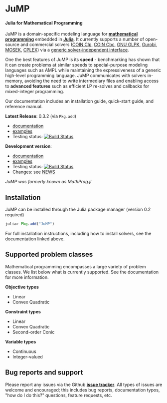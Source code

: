 JuMP
====
#### Julia for Mathematical Programming

JuMP is a domain-specific modeling language for **[mathematical programming]**
embedded in **[Julia]**. It currently supports a number of open-source and
commercial solvers ([COIN Clp], [COIN Cbc], [GNU GLPK], [Gurobi], [MOSEK], [CPLEX]) via a 
[generic solver-independent interface](https://github.com/JuliaOpt/MathProgBase.jl). 

One the best features of JuMP is its **speed** - benchmarking has shown that it
can create problems at similar speeds to special-purpose modeling languages
such as AMPL while maintaining the expressiveness of a generic high-level 
programming language. JuMP communicates with solvers in-memory, 
avoiding the need to write intermediary files and enabling access to **advanced
features** such as efficient LP re-solves and callbacks for mixed-integer programming.

Our documentation includes an installation guide, quick-start guide, and reference manual. 

**Latest Release**: 0.3.2 (via ``Pkg.add``) 
  * [documentation](https://jump.readthedocs.org/en/release-0.3/jump.html#installation-guide) 
  * [examples](https://github.com/JuliaOpt/JuMP.jl/tree/release-0.3/examples) 
  * Testing status: [![Build Status](https://travis-ci.org/JuliaOpt/JuMP.jl.png?branch=release-0.3)](https://travis-ci.org/JuliaOpt/JuMP.jl)


**Development version**: 
  * [documentation](https://jump.readthedocs.org/en/latest/jump.html#installation-guide)
  * [examples](https://github.com/JuliaOpt/JuMP.jl/tree/master/examples) 
  * Testing status: [![Build Status](https://travis-ci.org/JuliaOpt/JuMP.jl.png?branch=master)](https://travis-ci.org/JuliaOpt/JuMP.jl)
  * Changes: see [NEWS](https://github.com/JuliaOpt/JuMP.jl/tree/master/NEWS.md)

*JuMP was formerly known as MathProg.jl*

## Installation

JuMP can be installed through the Julia package manager (version 0.2 required)

```julia
julia> Pkg.add("JuMP")
```

For full installation instructions, including how to install solvers, see the documentation linked above. 



## Supported problem classes

Mathematical programming encompasses a large variety of problem classes. 
We list below what is currently supported. See the documentation for more information. 

**Objective types**

* Linear
* Convex Quadratic

**Constraint types**

* Linear
* Convex Quadratic
* Second-order Conic

**Variable types**

* Continuous
* Integer-valued

## Bug reports and support

Please report any issues via the Github **[issue tracker]**. All types of issues are welcome and encouraged; this includes bug reports, documentation typos, "how do I do this?" questions, feature requests, etc.


[issue tracker]: https://github.com/JuliaOpt/JuMP.jl/issues
[mathematical programming]: http://en.wikipedia.org/wiki/Mathematical_optimization
[Julia]: http://julialang.org/
[COIN Clp]: https://github.com/mlubin/Clp.jl
[COIN Cbc]: https://github.com/mlubin/Cbc.jl
[GNU GLPK]: http://www.gnu.org/software/glpk/
[Gurobi]: http://www.gurobi.com/
[MOSEK]: http://mosek.com/
[CPLEX]: http://www-01.ibm.com/software/commerce/optimization/cplex-optimizer/
